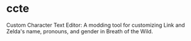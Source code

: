 # ccte
 Custom Character Text Editor: A modding tool for customizing Link and Zelda's name, pronouns, and gender in Breath of the Wild.
